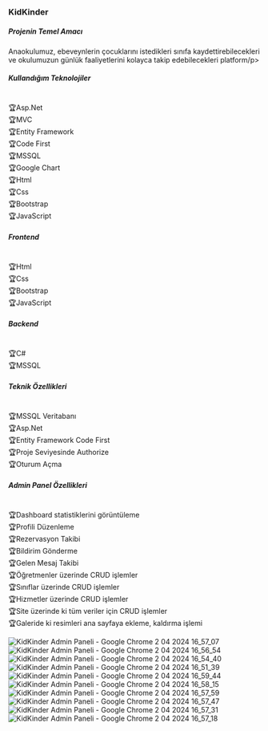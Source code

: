 <h3>KidKinder</h3>
<h5>Projenin Temel Amacı</h5>
<p>Anaokulumuz, ebeveynlerin çocuklarını istedikleri sınıfa kaydettirebilecekleri ve okulumuzun günlük faaliyetlerini kolayca takip edebilecekleri platform/p>

<h5>Kullandığım Teknolojiler</h5>
<br>
  🏆Asp.Net
  <br>
  🏆MVC
  <br>
  🏆Entity Framework
  <br>
  🏆Code First
  <br>
  🏆MSSQL
  <br>
  🏆Google Chart
  <br>
  🏆Html
  <br>
  🏆Css
  <br>
  🏆Bootstrap
  <br>
  🏆JavaScript

<h5>Frontend</h5>
<br>
🏆Html
<br>
🏆Css
<br>
🏆Bootstrap
<br>
🏆JavaScript
<h5>Backend</h5>
<br>
🏆C#
<br>
🏆MSSQL
<h5>Teknik Özellikleri</h5>

<br>
🏆MSSQL Veritabanı
<br>
🏆Asp.Net
<br>
🏆Entity Framework Code First 
<br>
🏆Proje Seviyesinde Authorize
<br>
🏆Oturum Açma

<h5>Admin Panel Özellikleri</h5>

  <br>
  🏆Dashboard statistiklerini görüntüleme
  <br>
  🏆Profili Düzenleme
  <br>
  🏆Rezervasyon Takibi
  <br>
  🏆Bildirim Gönderme
  <br>
  🏆Gelen Mesaj Takibi
  <br>
  🏆Öğretmenler üzerinde CRUD işlemler
  <br>
  🏆Sınıflar üzerinde CRUD işlemler
  <br>
  🏆Hizmetler üzerinde CRUD işlemler
  <br>
  🏆Site üzerinde ki tüm veriler için CRUD işlemler
  <br>
  🏆Galeride ki resimleri ana sayfaya ekleme, kaldırma işlemi


![KidKinder Admin Paneli - Google Chrome 2 04 2024 16_57_07](https://github.com/Mustafacalkan/KidKinder/assets/128996142/990ad82e-2ff8-4f03-9ea3-d7d82a99590a)
![KidKinder Admin Paneli - Google Chrome 2 04 2024 16_56_54](https://github.com/Mustafacalkan/KidKinder/assets/128996142/6f79872d-33ed-4f72-8d0d-9a6e9f132c47)
![KidKinder Admin Paneli - Google Chrome 2 04 2024 16_54_40](https://github.com/Mustafacalkan/KidKinder/assets/128996142/912cf88c-80c7-42b9-a528-a0c929c3030e)
![KidKinder Admin Paneli - Google Chrome 2 04 2024 16_51_39](https://github.com/Mustafacalkan/KidKinder/assets/128996142/482bcd06-ed81-421d-96e5-8a087c0c5163)
![KidKinder Admin Paneli - Google Chrome 2 04 2024 16_59_44](https://github.com/Mustafacalkan/KidKinder/assets/128996142/797ea5c1-6c94-4ca1-a5da-95cac0cbf52e)
![KidKinder Admin Paneli - Google Chrome 2 04 2024 16_58_15](https://github.com/Mustafacalkan/KidKinder/assets/128996142/f727aa71-dd32-477b-a841-e509f6f63b04)
![KidKinder Admin Paneli - Google Chrome 2 04 2024 16_57_59](https://github.com/Mustafacalkan/KidKinder/assets/128996142/8bf1a2bf-4093-490e-a348-66a0c66db696)
![KidKinder Admin Paneli - Google Chrome 2 04 2024 16_57_47](https://github.com/Mustafacalkan/KidKinder/assets/128996142/4832e161-094a-4a7f-a496-cfe2b49f92b1)
![KidKinder Admin Paneli - Google Chrome 2 04 2024 16_57_31](https://github.com/Mustafacalkan/KidKinder/assets/128996142/6da7a45f-e944-4a06-8409-8e5c288f65f4)
![KidKinder Admin Paneli - Google Chrome 2 04 2024 16_57_18](https://github.com/Mustafacalkan/KidKinder/assets/128996142/9078d99e-7e0c-497c-a254-f6d3afba6f00)

